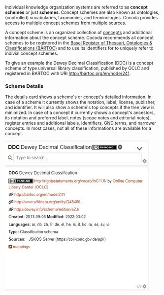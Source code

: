 Individual knowledge organization systems are referred to as **concept schemes** or just **schemes**. Concept schemes are also known as ontologies, (controlled) vocabularies, taxonomies, and terminologies. Cocoda provides access to multiple concept schemes from multiple sources.

A concept scheme is an organized collection of [concepts](#concepts) and additional information about the concept scheme.  Cocoda recommends all concept schemes to be registered in the [Basel Register of Thesauri, Ontologies & Classifications (BARTOC)](https://BARTOC.org) and to use its identifiers for to uniquely refer to indivial concept schemes.

To give an example the Dewey Decimal Classification (DDC) is a concept scheme of type universal library classification, published by OCLC and registered in BARTOC with URI <http://bartoc.org/en/node/241>.

### Scheme Details

The details card shows a scheme's or concept's detailed information. In case of a scheme it currently shows the notation, label, license, publisher, and identifier. It will also show a scheme's top concepts if the tree view is minimized. In case of a concept it currently shows a concept's ancestors, its notation and preferred label, notes (scope notes and editorial notes), register entries and additional labels, identifiers, GND terms, and narrower concepts. In most cases, not all of these informations are available for a concept.

![](../public/img/cocoda-classdet-en.png)